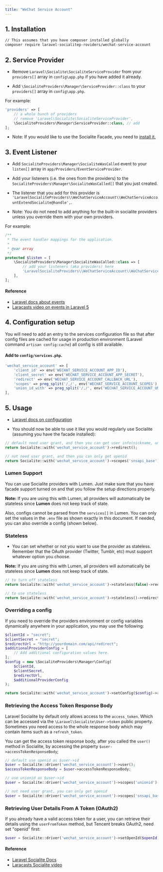 ```yaml
---
title: "WeChat Service Account"
---
```


## 1. Installation

```bash
// This assumes that you have composer installed globally
composer require laravel-socialitep-roviders/wechat-service-account
```

## 2. Service Provider

* Remove `Laravel\Socialite\SocialiteServiceProvider` from your `providers[]` array in `config\app.php` if you have added it already.

* Add `\SocialiteProviders\Manager\ServiceProvider::class` to your `providers[]` array in `config\app.php`.

For example:

``` php
'providers' => [
    // a whole bunch of providers
    // remove 'Laravel\Socialite\SocialiteServiceProvider',
    \SocialiteProviders\Manager\ServiceProvider::class, // add
];
```

* Note: If you would like to use the Socialite Facade, you need to [install it.](https://github.com/laravel/socialite)

## 3. Event Listener

* Add `SocialiteProviders\Manager\SocialiteWasCalled` event to your `listen[]` array  in `app/Providers/EventServiceProvider`.

* Add your listeners (i.e. the ones from the providers) to the `SocialiteProviders\Manager\SocialiteWasCalled[]` that you just created.

* The listener that you add for this provider is `'LaravelSocialiteProviders\\WeChatServiceAccount\\WeChatServiceAccountExtendSocialite@handle',`.

* Note: You do not need to add anything for the built-in socialite providers unless you override them with your own providers.

For example:

```php
/**
 * The event handler mappings for the application.
 *
 * @var array
 */
protected $listen = [
    \SocialiteProviders\Manager\SocialiteWasCalled::class => [
        // add your listeners (aka providers) here
        'LaravelSocialiteProviders\\WeChatServiceAccount\\WeChatServiceAccountExtendSocialite@handle',
    ],
];
```

#### Reference

* [Laravel docs about events](http://laravel.com/docs/5.0/events)
* [Laracasts video on events in Laravel 5](https://laracasts.com/lessons/laravel-5-events)

## 4. Configuration setup

You will need to add an entry to the services configuration file so that after config files are cached for usage in production environment (Laravel command `artisan config:cache`) all config is still available.

#### Add to `config/services.php`.

```php
'wechat_service_account' => [
    'client_id' => env('WECHAT_SERVICE_ACCOUNT_APP_ID'),
    'client_secret' => env('WECHAT_SERVICE_ACCOUNT_APP_SECRET'),
    'redirect' => env('WECHAT_SERVICE_ACCOUNT_CALLBACK_URL'),
    'scopes' => preg_split('/,/', env('WECHAT_SERVICE_ACCOUNT_SCOPES'), null, PREG_SPLIT_NO_EMPTY), // can not use explode, see vlucas/phpdotenv#175
    'union_id_with' => preg_split('/,/', env('WECHAT_SERVICE_ACCOUNT_UNION_ID_WITH'), null, PREG_SPLIT_NO_EMPTY),
],
```

## 5. Usage

* [Laravel docs on configuration](http://laravel.com/docs/master/configuration)

* You should now be able to use it like you would regularly use Socialite (assuming you have the facade installed):

```php
// default need user grant, and then you can get user info(nickname, unionid, openid...)
return Socialite::with('wechat_service_account')->redirect();

// not need user grant, and then you can only get openid
return Socialite::with('wechat_service_account')->scopes('snsapi_base')->redirect();
```

### Lumen Support

You can use Socialite providers with Lumen.  Just make sure that you have facade support turned on and that you follow the setup directions properly.

**Note:** If you are using this with Lumen, all providers will automatically be stateless since **Lumen** does not keep track of state.

Also, configs cannot be parsed from the `services[]` in Lumen.  You can only set the values in the `.env` file as shown exactly in this document.  If needed, you can
  also override a config (shown below).

### Stateless

* You can set whether or not you want to use the provider as stateless.  Remember that the OAuth provider (Twitter, Tumblr, etc) must support whatever option you choose.

**Note:** If you are using this with Lumen, all providers will automatically be stateless since **Lumen** does not keep track of state.

```php
// to turn off stateless
return Socialite::with('wechat_service_account')->stateless(false)->redirect();

// to use stateless
return Socialite::with('wechat_service_account')->stateless()->redirect();
```

### Overriding a config

If you need to override the providers environment or config variables dynamically anywhere in your application, you may use the following:

```php
$clientId = "secret";
$clientSecret = "secret";
$redirectUrl = "http://yourdomain.com/api/redirect";
$additionalProviderConfig = [
    // Add additional configuration values here.
];
$config = new \SocialiteProviders\Manager\Config(
    $clientId,
    $clientSecret,
    $redirectUrl,
    $additionalProviderConfig
);

return Socialite::with('wechat_service_account')->setConfig($config)->redirect();
```

### Retrieving the Access Token Response Body

Laravel Socialite by default only allows access to the `access_token`.  Which can be accessed
via the `\Laravel\Socialite\User->token` public property.  Sometimes you need access to the whole response body which
may contain items such as a `refresh_token`.

You can get the access token response body, after you called the `user()` method in Socialite, by accessing the property `$user->accessTokenResponseBody`;

```php
// default use openid as $user->id
$user = Socialite::driver('wechat_service_account')->user();
$accessTokenResponseBody = $user->accessTokenResponseBody;

// use unionid as $user->id
$user = Socialite::driver('wechat_service_account')->scopes('unionid')->user();

// not need user grant, you can only get openid
$user = Socialite::driver('wechat_service_account')->scopes('snsapi_base')->user();
```

### Retrieving User Details From A Token (OAuth2)

If you already have a valid access token for a user, you can retrieve their details using the `userFromToken` method, but Tencent breaks OAuth2, need set "openid" first:

```php
$user = Socialite::driver('wechat_service_account')->setOpenId($openId)->userFromToken($token);
```

#### Reference

* [Laravel Socialite Docs](https://github.com/laravel/socialite)
* [Laracasts Socialite video](https://laracasts.com/series/whats-new-in-laravel-5/episodes/9)
